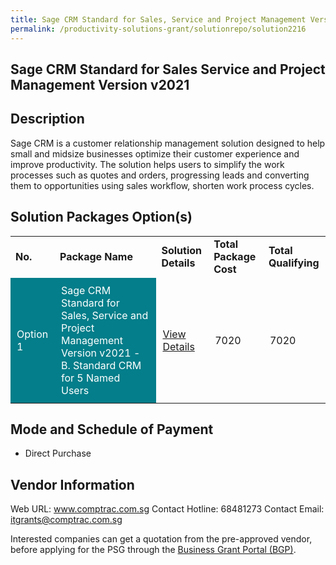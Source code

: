 ```yaml
---
title: Sage CRM Standard for Sales, Service and Project Management Version v2021
permalink: /productivity-solutions-grant/solutionrepo/solution2216
---
```


## Sage CRM Standard for Sales Service and Project Management Version v2021

## Description

Sage CRM is a customer relationship management solution designed to help small and midsize businesses optimize their customer experience and improve productivity.  The solution helps users to simplify the work processes such as quotes and orders, progressing leads and converting them to opportunities using sales workflow, shorten work process cycles.

## Solution Packages Option(s)

<table>
<tr>
<td><b>No.</b></td>
<td><b>Package Name</b></td>
<td><b>Solution Details</b></td>
<td><b>Total Package Cost</b></td>
<td><b>Total Qualifying</b></td>
</tr>
<tr>
<td style='padding: 10px; background-color: #037E8A; color: #FFFFFF;'>Option 1</td>
<td style='padding: 10px; background-color: #037E8A; color: #FFFFFF;'>Sage CRM Standard for Sales, Service and Project Management Version v2021 - B. Standard CRM for 5 Named Users</td>
<td style='padding: 10px;'><a href='https://www.gobusiness.gov.sg/images/psg/ComptracSystems20200856_Desensitised_Annex_3_Part_2.pdf' target='_blank'>View Details</a></td>
<td style='padding: 10px;'>7020</td>
<td style='padding: 10px;'>7020</td>
</tr>
</table>

## Mode and Schedule of Payment

 - Direct Purchase

## Vendor Information

 Web URL: www.comptrac.com.sg 
Contact Hotline: 68481273 
Contact Email: itgrants@comptrac.com.sg 


Interested companies can get a quotation from the pre-approved vendor, before applying for the PSG through the <a href='https://www.businessgrants.gov.sg/'>Business Grant Portal (BGP)</a>.

<script src="/jquery/resize-tables.js"></script>
